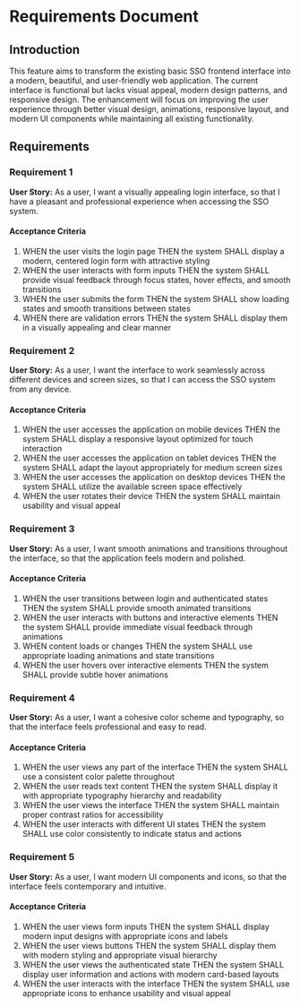 # Requirements Document

## Introduction

This feature aims to transform the existing basic SSO frontend interface into a modern, beautiful, and user-friendly web application. The current interface is functional but lacks visual appeal, modern design patterns, and responsive design. The enhancement will focus on improving the user experience through better visual design, animations, responsive layout, and modern UI components while maintaining all existing functionality.

## Requirements

### Requirement 1

**User Story:** As a user, I want a visually appealing login interface, so that I have a pleasant and professional experience when accessing the SSO system.

#### Acceptance Criteria

1. WHEN the user visits the login page THEN the system SHALL display a modern, centered login form with attractive styling
2. WHEN the user interacts with form inputs THEN the system SHALL provide visual feedback through focus states, hover effects, and smooth transitions
3. WHEN the user submits the form THEN the system SHALL show loading states and smooth transitions between states
4. WHEN there are validation errors THEN the system SHALL display them in a visually appealing and clear manner

### Requirement 2

**User Story:** As a user, I want the interface to work seamlessly across different devices and screen sizes, so that I can access the SSO system from any device.

#### Acceptance Criteria

1. WHEN the user accesses the application on mobile devices THEN the system SHALL display a responsive layout optimized for touch interaction
2. WHEN the user accesses the application on tablet devices THEN the system SHALL adapt the layout appropriately for medium screen sizes
3. WHEN the user accesses the application on desktop devices THEN the system SHALL utilize the available screen space effectively
4. WHEN the user rotates their device THEN the system SHALL maintain usability and visual appeal

### Requirement 3

**User Story:** As a user, I want smooth animations and transitions throughout the interface, so that the application feels modern and polished.

#### Acceptance Criteria

1. WHEN the user transitions between login and authenticated states THEN the system SHALL provide smooth animated transitions
2. WHEN the user interacts with buttons and interactive elements THEN the system SHALL provide immediate visual feedback through animations
3. WHEN content loads or changes THEN the system SHALL use appropriate loading animations and state transitions
4. WHEN the user hovers over interactive elements THEN the system SHALL provide subtle hover animations

### Requirement 4

**User Story:** As a user, I want a cohesive color scheme and typography, so that the interface feels professional and easy to read.

#### Acceptance Criteria

1. WHEN the user views any part of the interface THEN the system SHALL use a consistent color palette throughout
2. WHEN the user reads text content THEN the system SHALL display it with appropriate typography hierarchy and readability
3. WHEN the user views the interface THEN the system SHALL maintain proper contrast ratios for accessibility
4. WHEN the user interacts with different UI states THEN the system SHALL use color consistently to indicate status and actions

### Requirement 5

**User Story:** As a user, I want modern UI components and icons, so that the interface feels contemporary and intuitive.

#### Acceptance Criteria

1. WHEN the user views form inputs THEN the system SHALL display modern input designs with appropriate icons and labels
2. WHEN the user views buttons THEN the system SHALL display them with modern styling and appropriate visual hierarchy
3. WHEN the user views the authenticated state THEN the system SHALL display user information and actions with modern card-based layouts
4. WHEN the user interacts with the interface THEN the system SHALL use appropriate icons to enhance usability and visual appeal